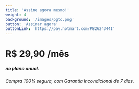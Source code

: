```yaml
---
title: 'Assine agora mesmo!'
weight: 4
background: '/images/pgto.png'
button: 'Assinar agora'
buttonLink: 'https://pay.hotmart.com/P82624344I'
---
```


# R$ 29,90 **/mês** 
##### no plano anual.
###### Compra 100% segura, com Garantia Incondicional de 7 dias.

